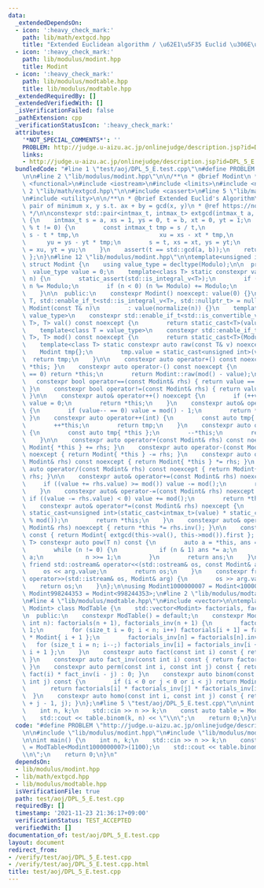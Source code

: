 ```yaml
---
data:
  _extendedDependsOn:
  - icon: ':heavy_check_mark:'
    path: lib/math/extgcd.hpp
    title: "Extended Euclidean algorithm / \u62E1\u5F35 Euclid \u306E\u4E92\u9664\u6CD5"
  - icon: ':heavy_check_mark:'
    path: lib/modulus/modint.hpp
    title: Modint
  - icon: ':heavy_check_mark:'
    path: lib/modulus/modtable.hpp
    title: lib/modulus/modtable.hpp
  _extendedRequiredBy: []
  _extendedVerifiedWith: []
  _isVerificationFailed: false
  _pathExtension: cpp
  _verificationStatusIcon: ':heavy_check_mark:'
  attributes:
    '*NOT_SPECIAL_COMMENTS*': ''
    PROBLEM: http://judge.u-aizu.ac.jp/onlinejudge/description.jsp?id=DPL_5_E
    links:
    - http://judge.u-aizu.ac.jp/onlinejudge/description.jsp?id=DPL_5_E
  bundledCode: "#line 1 \"test/aoj/DPL_5_E.test.cpp\"\n#define PROBLEM \"http://judge.u-aizu.ac.jp/onlinejudge/description.jsp?id=DPL_5_E\"\
    \n\n#line 2 \"lib/modulus/modint.hpp\"\n\n/**\n * @brief Modint\n */\n\n#include\
    \ <functional>\n#include <iostream>\n#include <limits>\n#include <numeric>\n#line\
    \ 2 \"lib/math/extgcd.hpp\"\n\n#include <cassert>\n#line 5 \"lib/math/extgcd.hpp\"\
    \n#include <utility>\n\n/**\n * @brief Extended Euclid's Algorithm\n * @note return\
    \ pair of minimum x, y s.t. ax + by = gcd(x, y)\n * @ref https://noshi91.hatenablog.com/entry/2019/04/01/184957\n\
    \ */\n\nconstexpr std::pair<intmax_t, intmax_t> extgcd(intmax_t a, intmax_t b)\
    \ {\n    intmax_t s = a, xs = 1, ys = 0, t = b, xt = 0, yt = 1;\n    while (s\
    \ % t != 0) {\n        const intmax_t tmp = s / t,\n                       u =\
    \ s - t * tmp,\n                       xu = xs - xt * tmp,\n                 \
    \      yu = ys - yt * tmp;\n        s = t, xs = xt, ys = yt;\n        t = u, xt\
    \ = xu, yt = yu;\n    }\n    assert(t == std::gcd(a, b));\n    return { xt, yt\
    \ };\n}\n#line 12 \"lib/modulus/modint.hpp\"\n\ntemplate<unsigned int Modulo>\
    \ struct Modint {\n    using value_type = decltype(Modulo);\n\n  private:\n  \
    \  value_type value = 0;\n    template<class T> static constexpr value_type normalize(T\
    \ n) {\n        static_assert(std::is_integral_v<T>);\n        if (n >= Modulo)\
    \ n %= Modulo;\n        if (n < 0) (n %= Modulo) += Modulo;\n        return n;\n\
    \    }\n\n  public:\n    constexpr Modint() noexcept: value(0) {}\n    template<class\
    \ T, std::enable_if_t<std::is_integral_v<T>, std::nullptr_t> = nullptr> constexpr\
    \ Modint(const T& n)\n        : value(normalize(n)) {}\n    template<class T =\
    \ value_type>\n    constexpr std::enable_if_t<std::is_convertible_v<value_type,\
    \ T>, T> val() const noexcept {\n        return static_cast<T>(value);\n    }\n\
    \    template<class T = value_type>\n    constexpr std::enable_if_t<std::is_convertible_v<value_type,\
    \ T>, T> mod() const noexcept {\n        return static_cast<T>(Modulo);\n    }\n\
    \    template<class T> static constexpr auto raw(const T& v) noexcept {\n    \
    \    Modint tmp{};\n        tmp.value = static_cast<unsigned int>(v);\n      \
    \  return tmp;\n    }\n\n    constexpr auto operator+() const noexcept { return\
    \ *this; }\n    constexpr auto operator-() const noexcept {\n        if (value\
    \ == 0) return *this;\n        return Modint::raw(mod() - value);\n    }\n\n \
    \   constexpr bool operator==(const Modint& rhs) { return value == rhs.value;\
    \ }\n    constexpr bool operator!=(const Modint& rhs) { return value != rhs.value;\
    \ }\n\n    constexpr auto& operator++() noexcept {\n        if (++value == mod())\
    \ value = 0;\n        return *this;\n    }\n    constexpr auto& operator--() noexcept\
    \ {\n        if (value-- == 0) value = mod() - 1;\n        return *this;\n   \
    \ }\n    constexpr auto operator++(int) {\n        const auto tmp{ *this };\n\
    \        ++*this;\n        return tmp;\n    }\n    constexpr auto operator--(int)\
    \ {\n        const auto tmp{ *this };\n        --*this;\n        return tmp;\n\
    \    }\n\n    constexpr auto operator+(const Modint& rhs) const noexcept { return\
    \ Modint{ *this } += rhs; }\n    constexpr auto operator-(const Modint& rhs) const\
    \ noexcept { return Modint{ *this } -= rhs; }\n    constexpr auto operator*(const\
    \ Modint& rhs) const noexcept { return Modint{ *this } *= rhs; }\n    constexpr\
    \ auto operator/(const Modint& rhs) const noexcept { return Modint{ *this } /=\
    \ rhs; }\n\n    constexpr auto& operator+=(const Modint& rhs) noexcept {\n   \
    \     if ((value += rhs.value) >= mod()) value -= mod();\n        return *this;\n\
    \    }\n    constexpr auto& operator-=(const Modint& rhs) noexcept {\n       \
    \ if ((value -= rhs.value) < 0) value += mod();\n        return *this;\n    }\n\
    \    constexpr auto& operator*=(const Modint& rhs) noexcept {\n        value =\
    \ static_cast<unsigned int>(static_cast<intmax_t>(value) * static_cast<intmax_t>(rhs.value)\
    \ % mod());\n        return *this;\n    }\n    constexpr auto& operator/=(const\
    \ Modint& rhs) noexcept { return *this *= rhs.inv(); }\n\n    constexpr auto inv()\
    \ const { return Modint{ extgcd(this->val(), this->mod()).first }; }\n    template<class\
    \ T> constexpr auto pow(T n) const {\n        auto a = *this, ans = raw(1);\n\
    \        while (n != 0) {\n            if (n & 1) ans *= a;\n            a *=\
    \ a;\n            n >>= 1;\n        }\n        return ans;\n    }\n\n    constexpr\
    \ friend std::ostream& operator<<(std::ostream& os, const Modint& arg) {\n   \
    \     os << arg.value;\n        return os;\n    }\n    constexpr friend std::istream&\
    \ operator>>(std::istream& os, Modint& arg) {\n        os >> arg.value;\n    \
    \    return os;\n    }\n};\n\nusing Modint1000000007 = Modint<1000000007>;\nusing\
    \ Modint998244353 = Modint<998244353>;\n#line 2 \"lib/modulus/modtable.hpp\"\n\
    \n#line 4 \"lib/modulus/modtable.hpp\"\n#include <vector>\n\ntemplate<typename\
    \ Modint> class ModTable {\n    std::vector<Modint> factorials, factorials_inv;\n\
    \n  public:\n    constexpr ModTable() = default;\n    constexpr ModTable(const\
    \ int n): factorials(n + 1), factorials_inv(n + 1) {\n        factorials[0] =\
    \ 1;\n        for (size_t i = 0; i < n; i++) factorials[i + 1] = factorials[i]\
    \ * Modint{ i + 1 };\n        factorials_inv[n] = factorials[n].inv();\n     \
    \   for (size_t i = n; i--;) factorials_inv[i] = factorials_inv[i + 1] * Modint{\
    \ i + 1 };\n    }\n    constexpr auto fact(const int i) const { return factorials[i];\
    \ }\n    constexpr auto fact_inv(const int i) const { return factorials_inv[i];\
    \ }\n    constexpr auto perm(const int i, const int j) const { return i >= j ?\
    \ fact(i) * fact_inv(i - j) : 0; }\n    constexpr auto binom(const int i, const\
    \ int j) const {\n        if (i < 0 or j < 0 or i < j) return Modint{ 0 };\n \
    \       return factorials[i] * factorials_inv[j] * factorials_inv[i - j];\n  \
    \  }\n    constexpr auto homo(const int i, const int j) const { return binom(i\
    \ + j - 1, j); }\n};\n#line 5 \"test/aoj/DPL_5_E.test.cpp\"\n\nint main() {\n\
    \    int n, k;\n    std::cin >> n >> k;\n    const auto table = ModTable<Modint1000000007>(1100);\n\
    \    std::cout << table.binom(k, n) << \"\\n\";\n    return 0;\n}\n"
  code: "#define PROBLEM \"http://judge.u-aizu.ac.jp/onlinejudge/description.jsp?id=DPL_5_E\"\
    \n\n#include \"lib/modulus/modint.hpp\"\n#include \"lib/modulus/modtable.hpp\"\
    \n\nint main() {\n    int n, k;\n    std::cin >> n >> k;\n    const auto table\
    \ = ModTable<Modint1000000007>(1100);\n    std::cout << table.binom(k, n) << \"\
    \\n\";\n    return 0;\n}\n"
  dependsOn:
  - lib/modulus/modint.hpp
  - lib/math/extgcd.hpp
  - lib/modulus/modtable.hpp
  isVerificationFile: true
  path: test/aoj/DPL_5_E.test.cpp
  requiredBy: []
  timestamp: '2021-11-23 21:36:17+09:00'
  verificationStatus: TEST_ACCEPTED
  verifiedWith: []
documentation_of: test/aoj/DPL_5_E.test.cpp
layout: document
redirect_from:
- /verify/test/aoj/DPL_5_E.test.cpp
- /verify/test/aoj/DPL_5_E.test.cpp.html
title: test/aoj/DPL_5_E.test.cpp
---
```

